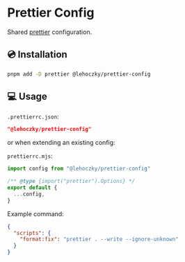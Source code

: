 # Prettier Config

Shared [prettier](https://prettier.io/) configuration.

## 💿 Installation

```sh
pnpm add -D prettier @lehoczky/prettier-config
```

## 💻 Usage

`.prettierrc.json`:

```json
"@lehoczky/prettier-config"
```

or when extending an existing config:

`prettierrc.mjs`:

```js
import config from "@lehoczky/prettier-config"

/** @type {import("prettier").Options} */
export default {
  ...config,
}
```

Example command:

```json
{
  "scripts": {
    "format:fix": "prettier . --write --ignore-unknown"
  }
}
```
